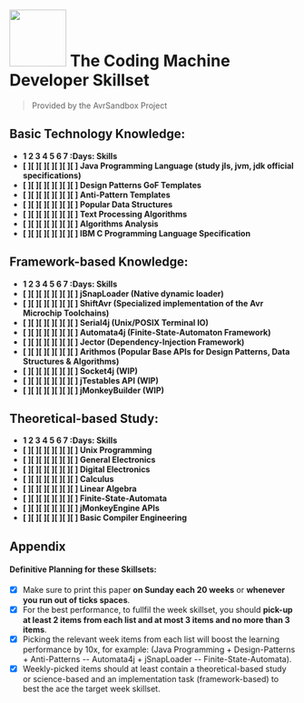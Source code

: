 # <img src="https://github.com/Software-Hardware-Codesign/Coding-Machine-Skillset/assets/60224159/125d61eb-ffa5-42bf-864a-d919423e2502" width=100 height=100/> The Coding Machine Developer Skillset
> Provided by the AvrSandbox Project
## Basic Technology Knowledge:  
- **1  2  3  4  5  6  7 :Days: Skills**
- **[ ][ ][ ][ ][ ][ ][ ] Java Programming Language (study jls, jvm, jdk official specifications)**
- **[ ][ ][ ][ ][ ][ ][ ] Design Patterns GoF Templates**
- **[ ][ ][ ][ ][ ][ ][ ] Anti-Pattern Templates**
- **[ ][ ][ ][ ][ ][ ][ ] Popular Data Structures**
- **[ ][ ][ ][ ][ ][ ][ ] Text Processing Algorithms**
- **[ ][ ][ ][ ][ ][ ][ ] Algorithms Analysis**
- **[ ][ ][ ][ ][ ][ ][ ] IBM C Programming Language Specification**

## Framework-based Knowledge: 
- **1  2  3  4  5  6  7 :Days: Skills**
- **[ ][ ][ ][ ][ ][ ][ ] jSnapLoader (Native dynamic loader)**
- **[ ][ ][ ][ ][ ][ ][ ] ShiftAvr (Specialized implementation of the Avr Microchip Toolchains)**
- **[ ][ ][ ][ ][ ][ ][ ] Serial4j (Unix/POSIX Terminal IO)**
- **[ ][ ][ ][ ][ ][ ][ ] Automata4j (Finite-State-Automaton Framework)**
- **[ ][ ][ ][ ][ ][ ][ ] Jector (Dependency-Injection Framework)**
- **[ ][ ][ ][ ][ ][ ][ ] Arithmos (Popular Base APIs for Design Patterns, Data Structures & Algorithms)**
- **[ ][ ][ ][ ][ ][ ][ ] Socket4j (WIP)**
- **[ ][ ][ ][ ][ ][ ][ ] jTestables API (WIP)**
- **[ ][ ][ ][ ][ ][ ][ ] jMonkeyBuilder (WIP)**

## Theoretical-based Study: 
- **1  2  3  4  5  6  7 :Days: Skills**
- **[ ][ ][ ][ ][ ][ ][ ] Unix Programming**
- **[ ][ ][ ][ ][ ][ ][ ] General Electronics**
- **[ ][ ][ ][ ][ ][ ][ ] Digital Electronics**
- **[ ][ ][ ][ ][ ][ ][ ] Calculus**
- **[ ][ ][ ][ ][ ][ ][ ] Linear Algebra**
- **[ ][ ][ ][ ][ ][ ][ ] Finite-State-Automata**
- **[ ][ ][ ][ ][ ][ ][ ] jMonkeyEngine APIs**
- **[ ][ ][ ][ ][ ][ ][ ] Basic Compiler Engineering**

## Appendix 

#### Definitive Planning for these Skillsets: 
- [x] Make sure to print this paper **on Sunday each 20 weeks** or **whenever you run out of ticks spaces**.
- [x] For the best performance, to fullfil the week skillset, you should **pick-up at least 2 items from each list and 
at most 3 items and no more than 3 items**.
- [x] Picking the relevant week items from each list will boost the learning performance by 10x, for example: (Java Programming + Design-Patterns + Anti-Patterns -- Automata4j + jSnapLoader -- Finite-State-Automata).
- [x] Weekly-picked items should at least contain a theoretical-based study or science-based and an implementation task (framework-based) to best the ace the target week skillset.
